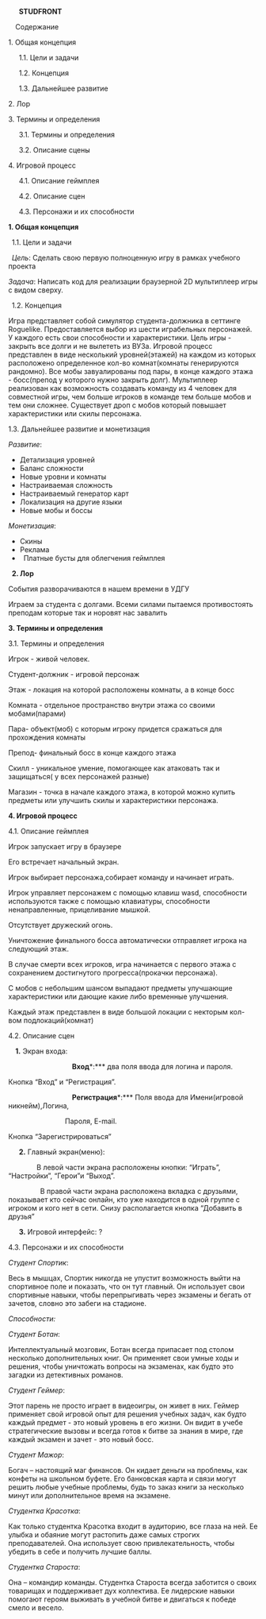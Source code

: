 ﻿




















`   `**STUDFRONT**
























`  `Содержание

1\. Общая концепция

`   `1.1. Цели и задачи

`   `1.2. Концепция

`   `1.3. Дальнейшее развитие

2\. Лор

3\. Термины и определения

`   `3.1. Термины и определения

`   `3.2. Описание сцены

4\. Игровой процесс

`   `4.1. Описание геймплея

`   `4.2. Описание сцен

`   `4.3. Персонажи и их способности


































**1. Общая концепция**

` `1.1. Цели и задачи

` `*Цель*: Сделать свою первую полноценную игру в рамках учебного проекта

*Задача*:  Написать код для реализации браузерной  2D мультиплеер игры с видом сверху.

` `1.2. Концепция

Игра представляет собой симулятор студента-должника в сеттинге Roguelike. Предоставляется выбор из шести играбельных персонажей. У каждого есть свои способности и характеристики. Цель игры - закрыть все долги и не вылететь из ВУЗа. Игровой процесс представлен в виде несколький уровней(этажей) на каждом из которых расположено определенное кол-во комнат(комнаты генерируются рандомно). Все мобы завуалированы под пары, в конце каждого этажа - босс(препод у которого нужно закрыть долг). Мультиплеер реализован как возможность создавать команду из 4 человек для совместной игры, чем больше игроков в команде тем больше мобов и тем они сложнее. Существует дроп с мобов который повышает характеристики или скилы персонажа.

1\.3. Дальнейшее развитие и монетизация

*Развитие*:

- Детализация уровней
- Баланс сложности
- Новые уровни и комнаты
- Настраиваемая сложность 
- Настраиваемый генератор карт
- Локализация на другие языки
- Новые мобы и боссы

*Монетизация*:

- Скины
- Реклама
- ` `Платные бусты для облегчения геймплея

` `**2. Лор**

События разворачиваются в нашем времени в УДГУ

Играем за студента с долгами. Всеми силами пытаемся противостоять преподам которые так и норовят нас завалить

**3. Термины и определения**

3\.1. Термины и определения

Игрок - живой человек.

Студент-должник - игровой персонаж

Этаж - локация на которой расположены комнаты, а в конце босс

Комната - отдельное пространство внутри этажа со своими мобами(парами) 

Пара- объект(моб) с которым игроку придется сражаться для прохождения комнаты

Препод- финальный  босс в конце каждого этажа

Скилл - уникальное умение, помогающее как атаковать так и защищаться( у всех персонажей разные)

Магазин - точка в начале каждого этажа, в  которой можно купить предметы или улучшить скилы и характеристики персонажа.





**4. Игровой процесс**

4\.1. Описание геймплея

Игрок запускает игру в браузере

Его встречает начальный экран.

Игрок выбирает персонажа,собирает команду и начинает играть.

Игрок управляет персонажем с помощью клавиш wasd, способности используются также с помощью клавиатуры, способности ненаправленные, прицеливание мышкой.

Отсутствует дружеский огонь.

Уничтожение финального босса автоматически отправляет игрока на следующий этаж.

В случае смерти всех игроков, игра начинается с первого этажа с сохранением достигнутого прогресса(прокачки персонажа).

С мобов с небольшим шансом выпадают предметы улучшающие характеристики или дающие какие либо временные улучшения.

Каждый этаж представлен в виде большой локации с некторым кол-вом подлокаций(комнат)

4\.2. Описание сцен

`  `**1.** Экран входа: 

`                  `**Вход***:***  два поля ввода для логина и пароля.

Кнопка “Вход” и “Регистрация”.

`                  `**Регистрация***:*** Поля ввода  для Имени(игровой никнейм),Логина,   

`                `Пароля, E-mail.                                           

Кнопка “Зарегистрироваться”

`   `**2.** Главный экран(меню): 

`        `В левой части экрана расположены кнопки: “Играть”, “Настройки”, “Герои”и “Выход”.

`         `В правой части экрана расположена вкладка с друзьями, показывает кто сейчас онлайн, кто уже находится в одной группе с игроком и кого нет в сети. Снизу располагается кнопка “Добавить в друзья”

`   `**3.** Игровой интерфейс: ?



4\.3. Персонажи и их способности 

*Студент Спортик*:

Весь в мышцах, Спортик никогда не упустит возможность выйти на спортивное поле и показать, что он тут главный. Он использует свои спортивные навыки, чтобы перепрыгивать через экзамены и бегать от зачетов, словно это забеги на стадионе.

*Способности:* 

*Студент Ботан*:

Интеллектуальный мозговик, Ботан всегда припасает под столом несколько дополнительных книг. Он применяет свои умные ходы и решения, чтобы уничтожать вопросы на экзаменах, как будто это загадки из детективных романов.

*Студент Геймер*:

Этот парень не просто играет в видеоигры, он живет в них. Геймер применяет свой игровой опыт для решения учебных задач, как будто каждый предмет - это новый уровень в его жизни. Он видит в учебе стратегические вызовы и всегда готов к битве за знания в мире, где каждый экзамен и зачет - это новый босс.

*Студент Мажор*:

Богач – настоящий маг финансов. Он кидает деньги на проблемы, как конфеты на школьном буфете. Его банковская карта и связи могут решить любые учебные проблемы, будь то заказ книги за несколько минут или дополнительное время на экзамене.



*Студентка Красотка*:

Как только студентка Красотка входит в аудиторию, все глаза на ней. Ее улыбка и обаяние могут растопить даже самых строгих преподавателей. Она использует свою привлекательность, чтобы убедить в себе и получить лучшие баллы.

*Студентка Староста*:

Она – командир команды. Студентка Староста всегда заботится о своих товарищах и поддерживает дух коллектива. Ее лидерские навыки помогают героям выживать в учебной битве и двигаться к победе смело и весело.
